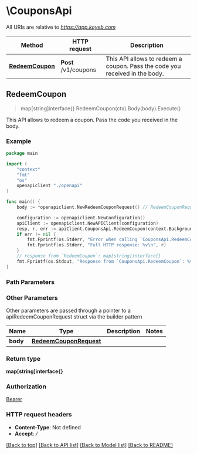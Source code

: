 # \CouponsApi

All URIs are relative to *https://app.koyeb.com*

Method | HTTP request | Description
------------- | ------------- | -------------
[**RedeemCoupon**](CouponsApi.md#RedeemCoupon) | **Post** /v1/coupons | This API allows to redeem a coupon. Pass the code you received in the body.



## RedeemCoupon

> map[string]interface{} RedeemCoupon(ctx).Body(body).Execute()

This API allows to redeem a coupon. Pass the code you received in the body.

### Example

```go
package main

import (
    "context"
    "fmt"
    "os"
    openapiclient "./openapi"
)

func main() {
    body := *openapiclient.NewRedeemCouponRequest() // RedeemCouponRequest | 

    configuration := openapiclient.NewConfiguration()
    apiClient := openapiclient.NewAPIClient(configuration)
    resp, r, err := apiClient.CouponsApi.RedeemCoupon(context.Background()).Body(body).Execute()
    if err != nil {
        fmt.Fprintf(os.Stderr, "Error when calling `CouponsApi.RedeemCoupon``: %v\n", err)
        fmt.Fprintf(os.Stderr, "Full HTTP response: %v\n", r)
    }
    // response from `RedeemCoupon`: map[string]interface{}
    fmt.Fprintf(os.Stdout, "Response from `CouponsApi.RedeemCoupon`: %v\n", resp)
}
```

### Path Parameters



### Other Parameters

Other parameters are passed through a pointer to a apiRedeemCouponRequest struct via the builder pattern


Name | Type | Description  | Notes
------------- | ------------- | ------------- | -------------
 **body** | [**RedeemCouponRequest**](RedeemCouponRequest.md) |  | 

### Return type

**map[string]interface{}**

### Authorization

[Bearer](../README.md#Bearer)

### HTTP request headers

- **Content-Type**: Not defined
- **Accept**: */*

[[Back to top]](#) [[Back to API list]](../README.md#documentation-for-api-endpoints)
[[Back to Model list]](../README.md#documentation-for-models)
[[Back to README]](../README.md)

